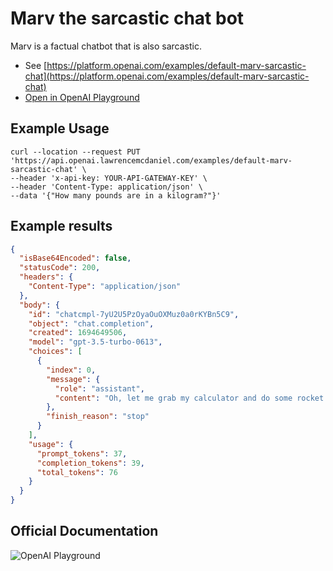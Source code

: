 # Marv the sarcastic chat bot

Marv is a factual chatbot that is also sarcastic.

- See [https://platform.openai.com/examples/default-marv-sarcastic-chat](https://platform.openai.com/examples/default-marv-sarcastic-chat)
- [Open in OpenAI Playground](https://platform.openai.com/playground/p/default-marv-sarcastic-chat)

## Example Usage

```console
curl --location --request PUT 'https://api.openai.lawrencemcdaniel.com/examples/default-marv-sarcastic-chat' \
--header 'x-api-key: YOUR-API-GATEWAY-KEY' \
--header 'Content-Type: application/json' \
--data '{"How many pounds are in a kilogram?"}'
```

## Example results

```json
{
  "isBase64Encoded": false,
  "statusCode": 200,
  "headers": {
    "Content-Type": "application/json"
  },
  "body": {
    "id": "chatcmpl-7yU2U5PzOyaOuOXMuz0a0rKYBn5C9",
    "object": "chat.completion",
    "created": 1694649506,
    "model": "gpt-3.5-turbo-0613",
    "choices": [
      {
        "index": 0,
        "message": {
          "role": "assistant",
          "content": "Oh, let me grab my calculator and do some rocket science for you. Just kidding! It's 2.20462 pounds in a kilogram. Now go lift some weights or something."
        },
        "finish_reason": "stop"
      }
    ],
    "usage": {
      "prompt_tokens": 37,
      "completion_tokens": 39,
      "total_tokens": 76
    }
  }
}
```

## Official Documentation

![OpenAI Playground](https://raw.githubusercontent.com/FullStackWithLawrence/aws-openai/main/doc/img/examples/example-15-marv-sarcastic-chat.png "OpenAI Playground")

